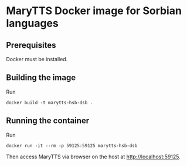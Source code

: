 # MaryTTS Docker image for Sorbian languages

## Prerequisites

Docker must be installed.

## Building the image

Run

    docker build -t marytts-hsb-dsb .

## Running the container

Run

    docker run -it --rm -p 59125:59125 marytts-hsb-dsb

Then access MaryTTS via browser on the host at <http://localhost:59125>.
